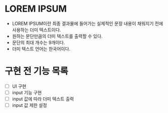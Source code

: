 # LOREM IPSUM

- LOREM IPSUM이란 최종 결과물에 들어가는 실제적인 문장 내용이 채워지기 전에 사용하는 더미 텍스트이다.
- 원하는 문단만큼의 더미 텍스트를 출력할 수 있다.
- 문단의 최대 개수는 9개이다.
- 더미 텍스트 언어는 한국어이다.

# 구현 전 기능 목록

- [ ] UI 구현
- [ ] input 기능 구현
- [ ] input 값에 따라 더미 텍스트 출력
- [ ] input 값 제한 설정
